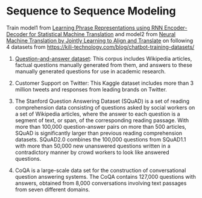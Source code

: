 # Sequence to Sequence Modeling 

Train model1 from [Learning Phrase Representations using RNN Encoder-Decoder for Statistical Machine Translation](https://arxiv.org/abs/1406.1078) and model2  from  [Neural Machine Translation by Jointly Learning to Align and Translate](https://arxiv.org/abs/1409.0473) on  following 4 datasets from https://kili-technology.com/blog/chatbot-training-datasets/

1.  [Question-and-answer dataset](Question_Answer_Seq_2_Seq/data): This corpus includes Wikipedia articles, factual questions manually generated from them, and answers to these manually generated questions for use in academic research.

2. Customer Support on Twitter: This Kaggle dataset includes more than 3 million tweets and responses from leading brands on Twitter.

3. The Stanford Question Answering Dataset (SQuAD) is a set of reading comprehension data consisting of questions asked by social workers on a set of Wikipedia articles, where the answer to each question is a segment of text, or span, of the corresponding reading passage. With more than 100,000 question-answer pairs on more than 500 articles, SQuAD is significantly larger than previous reading comprehension datasets. SQuAD2.0 combines the 100,000 questions from SQuAD1.1 with more than 50,000 new unanswered questions written in a contradictory manner by crowd workers to look like answered questions.

4. CoQA is a large-scale data set for the construction of conversational question answering systems. The CoQA contains 127,000 questions with answers, obtained from 8,000 conversations involving text passages from seven different domains.
